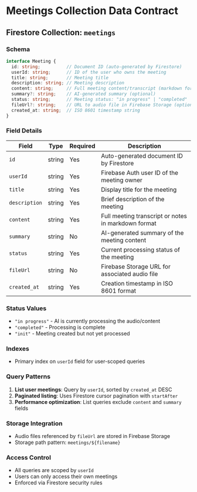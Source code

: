 # Meetings Collection Data Contract

## Firestore Collection: `meetings`

### Schema

```typescript
interface Meeting {
  id: string;          // Document ID (auto-generated by Firestore)
  userId: string;      // ID of the user who owns the meeting
  title: string;       // Meeting title
  description: string; // Meeting description
  content: string;     // Full meeting content/transcript (markdown format)
  summary?: string;    // AI-generated summary (optional)
  status: string;      // Meeting status: "in progress" | "completed" | "draft"
  fileUrl?: string;    // URL to audio file in Firebase Storage (optional)
  created_at: string;  // ISO 8601 timestamp string
}
```

### Field Details

| Field | Type | Required | Description |
|-------|------|----------|-------------|
| `id` | string | Yes | Auto-generated document ID by Firestore |
| `userId` | string | Yes | Firebase Auth user ID of the meeting owner |
| `title` | string | Yes | Display title for the meeting |
| `description` | string | Yes | Brief description of the meeting |
| `content` | string | Yes | Full meeting transcript or notes in markdown format |
| `summary` | string | No | AI-generated summary of the meeting content |
| `status` | string | Yes | Current processing status of the meeting |
| `fileUrl` | string | No | Firebase Storage URL for associated audio file |
| `created_at` | string | Yes | Creation timestamp in ISO 8601 format |

### Status Values

- `"in progress"` - AI is currently processing the audio/content
- `"completed"` - Processing is complete
- `"init"` - Meeting created but not yet processed

### Indexes

- Primary index on `userId` field for user-scoped queries

### Query Patterns

1. **List user meetings**: Query by `userId`, sorted by `created_at` DESC
2. **Paginated listing**: Uses Firestore cursor pagination with `startAfter`
3. **Performance optimization**: List queries exclude `content` and `summary` fields

### Storage Integration

- Audio files referenced by `fileUrl` are stored in Firebase Storage
- Storage path pattern: `meetings/${filename}`

### Access Control

- All queries are scoped by `userId`
- Users can only access their own meetings
- Enforced via Firestore security rules
